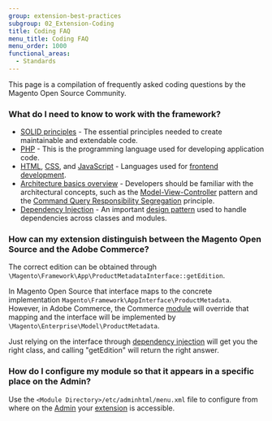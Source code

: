 ```yaml
---
group: extension-best-practices
subgroup: 02_Extension-Coding
title: Coding FAQ
menu_title: Coding FAQ
menu_order: 1000
functional_areas:
  - Standards
---
```


This page is a compilation of frequently asked coding questions by the Magento Open Source Community.

### What do I need to know to work with the framework?

*  [SOLID principles](https://en.wikipedia.org/wiki/SOLID_(object-oriented_design)) - The essential principles needed to create maintainable and extendable code.
*  [PHP](http://php.net/) - This is the programming language used for developing application code.
*  [HTML](https://en.wikipedia.org/wiki/HTML), [CSS](https://en.wikipedia.org/wiki/Cascading_Style_Sheets), and [JavaScript](https://www.javascript.com/) - Languages used for [frontend development](https://devdocs.magento.com/guides/v2.4/frontend-dev-guide/bk-frontend-dev-guide.html).
*  [Architecture basics overview](../../architecture/basics/index.md) - Developers should be familiar with the architectural concepts, such as the [Model-View-Controller](https://en.wikipedia.org/wiki/Model%E2%80%93view%E2%80%93controller) pattern and the [Command Query Responsibility Segregation](http://martinfowler.com/bliki/CQRS.html) principle.
*  [Dependency Injection](../../development/components/dependency-injection.md) - An important [design pattern](https://glossary.magento.com/design-pattern) used to handle dependencies across classes and modules.

### How can my extension distinguish between the Magento Open Source and the Adobe Commerce?

The correct edition can be obtained through `\Magento\Framework\App\ProductMetadataInterface::getEdition`.

In Magento Open Source that interface maps to the concrete implementation `Magento\Framework\AppInterface\ProductMetadata`.
However, in Adobe Commerce, the Commerce [module](https://glossary.magento.com/module) will override that mapping and the interface will be implemented by `\Magento\Enterprise\Model\ProductMetadata`.

Just relying on the interface through [dependency injection](https://glossary.magento.com/dependency-injection) will get you the right class, and calling "getEdition" will return the right answer.

### How do I configure my module so that it appears in a specific place on the Admin?

Use the `<Module Directory>/etc/adminhtml/menu.xml` file to configure from where on the [Admin](https://glossary.magento.com/admin) your [extension](https://glossary.magento.com/extension) is accessible.
